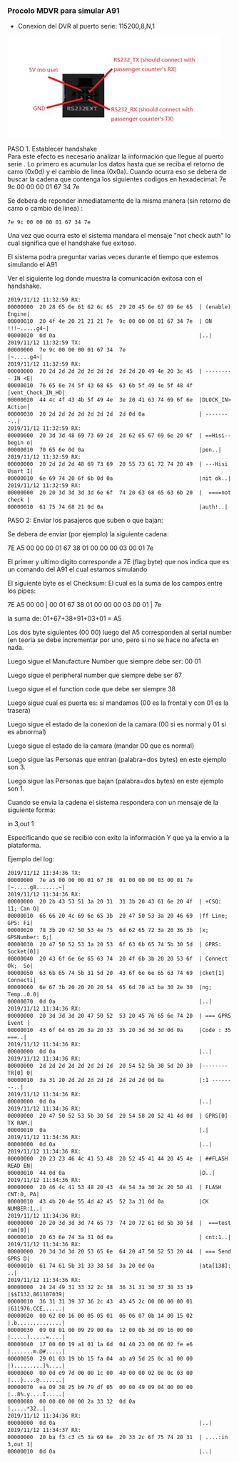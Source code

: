 ### Procolo MDVR para simular A91

* Conexion del DVR al puerto serie: 115200,8,N,1

![](/images/image005.jpg?raw=true)


PASO 1. Establecer handshake  
Para este efecto es necesario analizar la información que llegue al puerto serie
. Lo primero es acumular los datos hasta que se reciba el retorno de carro (0x0d) y el cambio de linea (0x0a).
Cuando ocurra eso se debera de buscar la cadena que contenga los siguientes codigos en hexadecimal: 7e  9c 00 00 00 01 67 34 7e

Se debera de reponder inmediatamente de la misma manera (sin retorno de carro o cambio de linea)
:
```
7e 9c 00 00 00 01 67 34 7e
```

Una vez que ocurra esto el sistema mandara el mensaje "not check auth" lo cual significa que el handshake fue exitoso.

El sistema podra preguntar varias veces durante el tiempo que estemos simulando el A91

Ver el siguiente log donde muestra la comunicación exitosa con el handshake.


```
2019/11/12 11:32:59 RX:
00000000  20 28 65 6e 61 62 6c 65  29 20 45 6e 67 69 6e 65  | (enable) Engine|
00000010  20 4f 4e 20 21 21 21 7e  9c 00 00 00 01 67 34 7e  | ON !!!~.....g4~|
00000020  0d 0a                                             |..|
2019/11/12 11:32:59 TX:
00000000  7e 9c 00 00 00 01 67 34  7e                       |~.....g4~|
2019/11/12 11:32:59 RX:
00000000  20 2d 2d 2d 2d 2d 2d 2d  2d 2d 20 49 4e 20 3c 45  | --------- IN <E|
00000010  76 65 6e 74 5f 43 68 65  63 6b 5f 49 4e 5f 48 4f  |vent_Check_IN_HO|
00000020  44 4c 4f 43 4b 5f 49 4e  3e 20 41 63 74 69 6f 6e  |DLOCK_IN> Action|
00000030  20 2d 2d 2d 2d 2d 2d 2d  2d 0d 0a                 | --------..|
2019/11/12 11:32:59 RX:
00000000  20 3d 3d 48 69 73 69 2d  2d 62 65 67 69 6e 20 6f  | ==Hisi--begin o|
00000010  70 65 6e 0d 0a                                    |pen..|
2019/11/12 11:32:59 RX:
00000000  20 2d 2d 2d 48 69 73 69  20 55 73 61 72 74 20 49  | ---Hisi Usart I|
00000010  6e 69 74 20 6f 6b 0d 0a                           |nit ok..|
2019/11/12 11:32:59 RX:
00000000  20 20 3d 3d 3d 3d 6e 6f  74 20 63 68 65 63 6b 20  |  ====not check |
00000010  61 75 74 68 21 0d 0a                              |auth!..|
```

PASO 2: Enviar los pasajeros que suben o que bajan:

Se debera de enviar (por ejemplo) la siguiente cadena:

7E A5 00 00 00 01 67 38  01 00 00 00 03 00 01 7e

El primer y ultimo digito corresponde a 7E (flag byte) que nos indica que es un comando del A91 el cual estamos simulando

El siguiente byte es el Checksum: El cual es la suma de los campos entre los pipes:

7E A5 00 00 | 00 01 67 38  01 00 00 00 03 00 01 | 7e

la suma de: 01+67+38+91+03+01 = A5

Los dos byte siguientes (00 00) luego del A5 corresponden al serial number (en teoria se debe incrementar por uno, pero si no se hace no afecta en nada.

Luego sigue el Manufacture Number que siempre debe ser: 00 01

Luego sigue el peripheral number que siempre debe ser 67

Luego sigue el el function code que debe ser siempre 38

Luego sigue cual es puerta es: si mandamos (00 es la frontal y con 01 es la trasera)

Luego sigue el estado de la conexion de la camara (00 si es normal y 01 si es abnormal)

Luego sigue el estado de la camara (mandar 00 que es normal)

Luego sigue las Personas que entran (palabra=dos bytes) en este ejemplo son 3.

Luego sigue las Personas que bajan (palabra=dos bytes) en este ejemplo son 1.

Cuando se envia la cadena el sistema respondera con un mensaje de la siguiente forma:

in 3,out 1

Especificando que se recibio con exito la información Y que ya la envio a la plataforma.

Ejemplo del log:

```
2019/11/12 11:34:36 TX:
00000000  7e a5 00 00 00 01 67 38  01 00 00 00 03 00 01 7e  |~.....g8.......~|
2019/11/12 11:34:36 RX:
00000000  20 2b 43 53 51 3a 20 31  31 3b 20 43 61 6e 20 4f  | +CSQ: 11; Can O|
00000010  66 66 20 4c 69 6e 65 3b  20 47 50 53 3a 20 46 69  |ff Line; GPS: Fi|
00000020  78 3b 20 47 50 53 4e 75  6d 62 65 72 3a 20 36 3b  |x; GPSNumber: 6;|
00000030  20 47 50 52 53 3a 20 53  6f 63 6b 65 74 5b 30 5d  | GPRS: Socket[0]|
00000040  20 43 6f 6e 6e 65 63 74  20 4f 6b 3b 20 20 53 6f  | Connect Ok;  So|
00000050  63 6b 65 74 5b 31 5d 20  43 6f 6e 6e 65 63 74 69  |cket[1] Connecti|
00000060  6e 67 3b 20 20 20 20 54  65 6d 70 a3 ba 30 2e 30  |ng;    Temp..0.0|
00000070  0d 0a                                             |..|
2019/11/12 11:34:36 RX:
00000000  20 3d 3d 3d 20 47 50 52  53 20 45 76 65 6e 74 20  | === GPRS Event |
00000010  43 6f 64 65 20 3a 20 33  35 20 3d 3d 3d 0d 0a     |Code : 35 ===..|
2019/11/12 11:34:36 RX:
00000000  0d 0a                                             |..|
2019/11/12 11:34:36 RX:
00000000  2d 2d 2d 2d 2d 2d 2d 2d  20 54 52 5b 30 5d 20 30  |-------- TR[0] 0|
00000010  3a 31 20 2d 2d 2d 2d 2d  2d 2d 2d 0d 0a           |:1 --------..|
2019/11/12 11:34:36 RX:
00000000  0d 0a                                             |..|
2019/11/12 11:34:36 RX:
00000000  20 47 50 52 53 5b 30 5d  20 54 58 20 52 41 4d 0d  | GPRS[0] TX RAM.|
00000010  0a                                                |.|
2019/11/12 11:34:36 RX:
00000000  0d 0a                                             |..|
2019/11/12 11:34:36 RX:
00000000  20 23 23 46 4c 41 53 48  20 52 45 41 44 20 45 4e  | ##FLASH READ EN|
00000010  44 0d 0a                                          |D..|
2019/11/12 11:34:36 RX:
00000000  20 46 4c 41 53 48 20 43  4e 54 3a 30 2c 20 50 41  | FLASH CNT:0, PA|
00000010  43 4b 20 4e 55 4d 42 45  52 3a 31 0d 0a           |CK NUMBER:1..|
2019/11/12 11:34:36 RX:
00000000  20 20 3d 3d 3d 74 65 73  74 20 72 61 6d 5b 30 5d  |  ===test ram[0]|
00000010  20 63 6e 74 3a 31 0d 0a                           | cnt:1..|
2019/11/12 11:34:36 RX:
00000000  20 3d 3d 3d 20 53 65 6e  64 20 47 50 52 53 20 44  | === Send GPRS D|
00000010  61 74 61 5b 31 33 38 5d  3a 20 0d 0a              |ata[138]: ..|
2019/11/12 11:34:36 RX:
00000000  24 24 49 31 33 32 2c 38  36 31 31 30 37 30 33 39  |$$I132,861107039|
00000010  36 31 31 39 37 36 2c 43  43 45 2c 00 00 00 00 01  |611976,CCE,.....|
00000020  00 62 00 16 00 05 05 01  06 06 07 0b 14 00 15 02  |.b..............|
00000030  09 08 01 00 09 29 00 0a  12 00 0b 3d 09 16 00 00  |.....).....=....|
00000040  17 00 00 19 a1 01 1a 6d  04 40 23 00 06 02 fe e6  |.......m.@#.....|
00000050  29 01 03 19 bb 15 fa 04  ab a9 5d 25 0c a1 00 00  |).........]%....|
00000060  00 0d e9 7d 00 00 1c 00  40 00 00 02 0e 0c 03 00  |...}....@.......|
00000070  ea 09 38 25 b9 79 df 05  00 00 49 09 04 00 00 00  |..8%.y....I.....|
00000080  00 00 00 00 00 2a 33 32  0d 0a                    |.....*32..|
2019/11/12 11:34:36 RX:
00000000  0d 0a                                             |..|
2019/11/12 11:34:37 RX:
00000000  20 ba f3 c3 c5 3a 69 6e  20 33 2c 6f 75 74 20 31  | ....:in 3,out 1|
00000010  0d 0a                                             |..|
```

